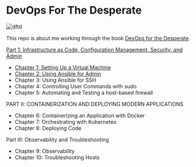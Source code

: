 # DevOps For The Desperate

![dftd](book-cover.png "Book front cover")

This repo is about me working through the book [DevOps for the Desperate](https://nostarch.com/devops-desperate).

[Part 1: Infrastructure as Code, Configuration Management, Security, and Admin](https://github.com/jasencarroll/DevOps-Desperate/blob/main/notes/GettingStarted.md)

- [Chapter 1: Setting Up a Virtual Machine](https://github.com/jasencarroll/DevOps-Desperate/blob/main/notes/Chapter1.md)
- [Chapter 2: Using Ansible for Admin](https://github.com/jasencarroll/DevOps-Desperate/blob/main/notes/Chapter2.md)
- Chapter 3: Using Ansible for SSH
- Chapter 4: Controlling User Commands with sudo
- Chapter 5: Automating and Testing a host-based firewall

PART II: CONTAINERIZATION AND DEPLOYING MODERN APPLICATIONS

- Chapter 6: Containerizing an Application with Docker
- Chapter 7: Orchestrating with Kubernetes
- Chapter 8: Deploying Code

Part III: Observability and Troubleshooting

- Chapter 9: Observability
- Chapter 10: Troubleshooting Hosts